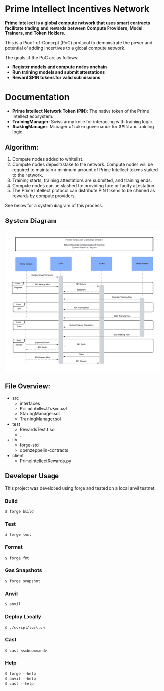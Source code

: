 # Prime Intellect Incentives Network

**Prime Intellect is a global compute network that uses smart contracts facilitate trading and rewards between Compute Providers, Model Trainers, and Token Holders.**

This is a Proof-of-Concept (PoC) protocol to demonstrate the power and potential of adding incentives to a global compute network.

The goals of the PoC are as follows:

-   **Register models and compute nodes onchain**
-   **Run training models and submit attestations**
-   **Reward $PIN tokens for valid submissions**

# Documentation

-   **Prime Intellect Network Token (PIN)**: The native token of the Prime Intellect ecosystem.
-   **TrainingManager**: Swiss army knife for interacting with training logic. 
-   **StakingManager**: Manager of token governance for $PIN and training logic.

## Algorithm:

1. Compute nodes added to whitelist.
2. Compute nodes deposit/stake to the network. Compute nodes will be required to maintain a minimum amount of Prime Intellect tokens staked to the network.
3. Training starts, training attestations are submitted, and training ends.
4. Compute nodes can be slashed for providing fake or faulty attestation.
5. The Prime Intellect protocol can distribute PIN tokens to be claimed as rewards by compute providers.

See below for a system diagram of this process.

## System Diagram

![systemDiagram](./documentation/systemDiagram.jpg)

## File Overview:

- src
  - interfaces
  - PrimeIntellectToken.sol
  - StakingManager.sol
  - TrainingManager.sol
- test
  - RewardsTest.t.sol
  - ...
- lib
  - forge-std
  - openzeppelin-contracts
- client
  - PrimeIntellectRewards.py

## Developer Usage

This project was developed using forge and tested on a local anvil testnet.

### Build

```shell
$ forge build
```

### Test

```shell
$ forge test
```

### Format

```shell
$ forge fmt
```

### Gas Snapshots

```shell
$ forge snapshot
```

### Anvil

```shell
$ anvil
```

### Deploy Locally

```shell
$ ./script/test.sh
```

### Cast

```shell
$ cast <subcommand>
```

### Help

```shell
$ forge --help
$ anvil --help
$ cast --help
```
